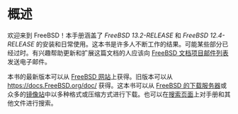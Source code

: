 # 概述

欢迎来到 FreeBSD！本手册涵盖了 _FreeBSD 13.2-RELEASE_ 和 _FreeBSD 12.4-RELEASE_ 的安装和日常使用。这本书是许多人不断工作的结果。可能某些部分已经过时。有兴趣帮助更新和扩展这篇文档的人应该向 [FreeBSD 文档项目邮件列表](https://lists.freebsd.org/subscription/freebsd-doc) 发送电子邮件。

本书的最新版本可以从 [FreeBSD 网站](https://www.freebsd.org/)上获得。旧版本可以从 <https://docs.FreeBSD.org/doc/> 获得。这本书可以从 [FreeBSD 的下载服务器](https://download.freebsd.org/doc/)或众多的[镜像站](https://docs.freebsd.org/en/books/handbook/mirrors#mirrors)中以多种格式或压缩方式进行下载。也可以在[搜索页面](https://www.freebsd.org/search/)上对手册和其他文件进行搜索。
